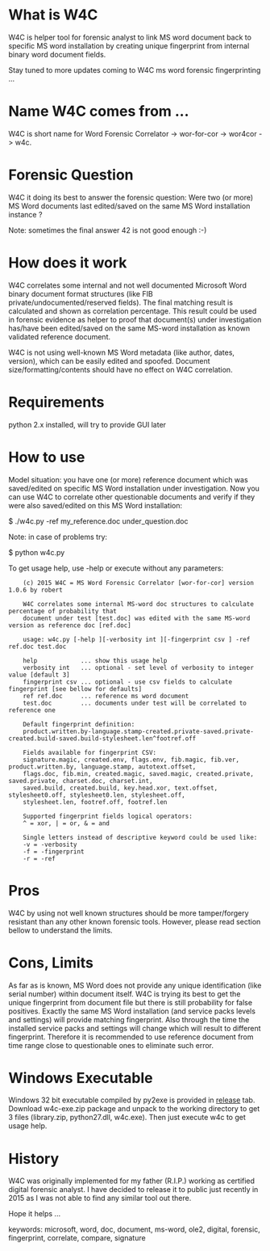 # What is W4C
W4C is helper tool for forensic analyst to link MS word document back to specific 
 MS word installation by creating unique fingerprint from internal binary word document fields.

Stay tuned to more updates coming to W4C ms word forensic fingerprinting ...
 
# Name W4C comes from ...
W4C is short name for Word Forensic Correlator -> wor-for-cor -> wor4cor -> w4c.

# Forensic Question
W4C it doing its best to answer the forensic question: Were two (or more) MS Word
 documents last edited/saved on the same MS Word installation instance ?

Note: sometimes the final answer 42 is not good enough :-)

# How does it work
W4C correlates some internal and not well documented Microsoft Word binary document 
 format structures (like FIB private/undocumented/reserved fields). The final matching result is
 calculated and shown as correlation percentage. This result could be used in forensic evidence
 as helper to proof that document(s) under investigation has/have been edited/saved on the same
 MS-word installation as known validated reference document.

W4C is not using well-known MS Word metadata (like author, dates, version), which can be easily
 edited and spoofed. Document size/formatting/contents should have no effect on W4C correlation.

# Requirements
python 2.x installed, will try to provide GUI later

# How to use
Model situation: you have one (or more) reference document which was saved/edited on 
 specific MS Word installation under investigation. Now you can use W4C to correlate
 other questionable documents and verify if they were also saved/edited on this MS Word
 installation:

$ ./w4c.py -ref my_reference.doc under_question.doc

Note: in case of problems try: 

$ python w4c.py 

To get usage help, use -help or execute without any parameters:

        (c) 2015 W4C = MS Word Forensic Correlator [wor-for-cor] version 1.0.6 by robert

        W4C correlates some internal MS-word doc structures to calculate percentage of probability that
        document under test [test.doc] was edited with the same MS-word version as reference doc [ref.doc]

        usage: w4c.py [-help ][-verbosity int ][-fingerprint csv ] -ref ref.doc test.doc

        help            ... show this usage help
        verbosity int   ... optional - set level of verbosity to integer value [default 3]
        fingerprint csv ... optional - use csv fields to calculate fingerprint [see bellow for defaults]
        ref ref.doc     ... reference ms word document
        test.doc        ... documents under test will be correlated to reference one

        Default fingerprint definition:
        product.written.by-language.stamp-created.private-saved.private-created.build-saved.build-stylesheet.len^footref.off

        Fields available for fingerprint CSV:
        signature.magic, created.env, flags.env, fib.magic, fib.ver, product.written.by, language.stamp, autotext.offset,
        flags.doc, fib.min, created.magic, saved.magic, created.private, saved.private, charset.doc, charset.int, 
        saved.build, created.build, key.head.xor, text.offset, stylesheet0.off, stylesheet0.len, stylesheet.off, 
        stylesheet.len, footref.off, footref.len

        Supported fingerprint fields logical operators:
        ^ = xor, | = or, & = and

        Single letters instead of descriptive keyword could be used like:
        -v = -verbosity
        -f = -fingerprint
        -r = -ref

# Pros
W4C by using not well known structures should be more tamper/forgery resistant than any other known forensic tools.
 However, please read section bellow to understand the limits.

# Cons, Limits
As far as is known, MS Word does not provide any unique identification (like serial number) within document itself. 
 W4C is trying its best to get the unique fingerprint from document file but there is still probability for false positives.
 Exactly the same MS Word installation (and service packs levels and settings) will provide matching fingerprint.
 Also through the time the installed service packs and settings will change which will result to different fingerprint. 
 Therefore it is recommended to use reference document from time range close to questionable ones to eliminate such error. 
 
# Windows Executable
Windows 32 bit executable compiled by py2exe is provided in [release](releases) tab. Download w4c-exe.zip package and unpack
 to the working directory to get 3 files (library.zip, python27.dll, w4c.exe). Then just execute w4c to get usage help.

# History
W4C was originally implemented for my father (R.I.P.) working as certified digital forensic analyst. I have decided
 to release it to public just recently in 2015 as I was not able to find any similar tool out there. 

Hope it helps ...

keywords: microsoft, word, doc, document, ms-word, ole2, digital, forensic, fingerprint, correlate, compare, signature

